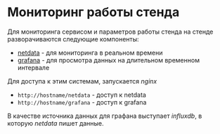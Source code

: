 # Мониторинг работы стенда

Для мониторинга сервисом и параметров работы стенда на стенде разворачиваются следующие компоненты:

* [netdata](https://github.com/firehol/netdata/wiki) - для мониторинга в реальном времени
* [grafana](https://grafana.com/) - для просмотра данных на длительном временном интервале

Для доступа к этим системам, запускается *nginx*
* ```http://hostname/netdata``` - доступ к netdata
* ```http://hostname/grafana``` - доступ к grafana

В качестве источника данных для графана выступает *influxdb*, в которую
*netdata* пишет данные.

